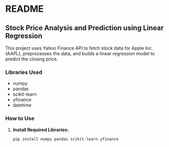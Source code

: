 # README

## Stock Price Analysis and Prediction using Linear Regression

This project uses Yahoo Finance API to fetch stock data for Apple Inc. (AAPL), preprocesses the data, and builds a linear regression model to predict the closing price.

### Libraries Used
- numpy
- pandas
- scikit-learn
- yfinance
- datetime

### How to Use

1. **Install Required Libraries:**
   ```sh
   pip install numpy pandas scikit-learn yfinance
